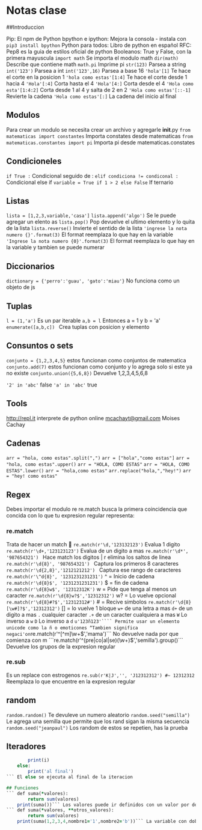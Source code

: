 # Notas clase

##Introduccion

Pip: El npm de Python
bpython e ipython: Mejora la consola - instala con ```pip3 install bpython```
Python para todos: Libro de python en español
RFC: Pep8 es la guia de estilos oficial de python
Booleanos: True y False, con la primera mayuscula
```import math``` Se importa el modulo math
```dir(math)``` Describe que contiene math
```math.pi``` Imprime pi
```str(123)``` Parsea a string
```int('123')``` Parsea a int
```int('123',16)``` Parsea a base 16
```'hola'[1]``` Te hace el corte en la posicion 1
```'hola como estas'[1:4]``` Te hace el corte desde 1 hacia 4
```'Hola'[:4]``` Corta hasta el 4
```'Hola'[4:]``` Corta desde el 4
```'Hola como esta'[1:4:2]``` Corta desde 1 al 4 y salta de 2 en 2
```'Hola como estas'[::-1]``` Revierte la cadena
```'Hola como estas'[:]``` La cadena del inicio al final

## Modulos
Para crear un modulo se necesita crear un archivo y agregarle __init__.py
``` from matematicas import constantes ``` Importa constates desde matematicas
``` from matematicas.constantes import pi ``` Importa pi desde matematicas.constates

## Condicioneles
``` if True : ``` Condicional seguido de :
``` elif condiciona != condiconal : ``` Condicional else if
``` variable = True if 1 > 2 else False ``` If ternario

## Listas

```lista = [1,2,3,variable,'casa']```
```lista.append('algo')``` Se le puede agregar un elento as
```lista.pop()``` Pop devuelve el ultimo elemento y lo quita de la lista
```lista.reverse()``` Invierte el sentido de la lista
```'ingrese la nota numero {}'.format(3)``` El format reemplaza lo que hay en la variable
```'Ingrese la nota numero {0}'.format(3)``` El format reemplaza lo que hay en la variable y tambien se puede numerar

## Diccionarios
``` dictionary = {'perro':'guau', 'gato':'miau'} ``` No funciona como un objeto de js

## Tuplas
``` l = (1,'a') ``` Es un par iterable
``` a,b = l ``` Entonces a = 1 y b = 'a'
```enumerate([a,b,c]) ``` Crea tuplas con posicion y elemento 

## Consuntos o sets
``` conjunto = {1,2,3,4,5} ``` estos funcionan como conjuntos de matematica
``` conjunto.add(7) ``` estos funcionan como conjunto y lo agrega solo si este ya no existe
``` conjunto.union({5,6,8}) ``` Devuelve 1,2,3,4,5,6,8

```'2' in 'abc'``` false
```'a' in 'abc'``` true

## Tools
http://repl.it interprete de python online
mcachayt@gmail.com Moises Cachay

## Cadenas

```arr = "hola, como estas".split(",")``` ```arr = ["hola","como estas"]``` 
```arr = "hola, como estas".upper()``` ``` arr = "HOLA, COMO ESTAS" ``` 
```arr = "HOLA, COMO ESTAS".lower()``` ``` arr = "hola,como estas" ```
```arr.replace("hola,","hey!")``` ```arr = "hey! como estas"```

## Regex
Debes importar el modulo re
re.match busca la primera coincidencia que concida con lo que tu expresion regular representa:
### re.match
Trata de hacer un match :troll:
```re.match(r'\d,'123132123')``` Evalua 1 digito
```re.match(r'\d+,'123123123')``` Evalua de un digito a mas
```re.match(r'\d*', '987654321') ``` Hace match los digitos | r elimina los saltos de linea
```re.match(r'\d{8}', '987654321') ``` Captura los primeros 8 caracteres 
```re.match(r'\d{2,8}','1212121212') ``` Captura ese rango de caracteres
```re.match(r'\^d{8}', '1231231231231')``` ^ = Inicio de cadena
```re.match(r'\d{8}$', '1231231231231')``` $ = fin de cadena
```re.match(r'\d{8}w$', '12312312K')``` w = Pide que tenga al menos un caracter
```re.match(r'\d{8}w?$','12312312')``` w? = Lo vuelve opcional
```re.match(r'\d{8}#?$','12312312#')``` # = Recive simbolos
```re.match(r'\d{8}[\w#]?$','12312312')``` [] = lo vuelve 1 bloque
```w+``` de una letra a mas
```d+``` de un digito a mas
```.``` cualquier caracter
```.+``` de un caracter cualquiera a mas
```W``` Lo inverso a ```w```
```D``` Lo inverso a ```d```
```u'123ñ123'```` Permite usar un elemento unicode como la ñ o emoticones
```^``` Tambien significa negaci'on
```re.match(r'^[^m]\w+$','mama')``` No devuelve nada por que comienza con m
```re.match(r'^(pre|co|al|se)(\w+)$','semilla').group()``` Devuelve los grupos de la expresion regular

### re.sub
Es un replace con estrogenos
```re.sub(r'K|J','', 'J12312312') #~ 12312312 ``` Reemplaza lo que encuentre en la expresion regular

## random
```random.random()``` Te devuleve un numero aleatorio
```random.seed("semilla")``` Le agrega una semilla que permite que los rand sigan la misma secuencia
```random.seed("jeanpaul")``` Los random de estos se repetien, has la prueba

## Iteradores
``` for i in range(10):
		print(i)
	else:
		print('al final')
``` El else se ejecuta al final de la iteracion

## Funciones
``` def suma(*valores):
		return sum(valores)
	print(suma())``` Los valores puede ir definidos con un valor por defecto, tambien puedes poner *variable para indicar varios elementos relacionados a un iterable
```	def suma(*valores, **otros_valores):
		return sum(valores)
	print(suma(1,2,3,4,nombre1='1',nombre2='b'))``` La variable con doble asterisco se convierten en un diccionario